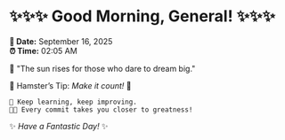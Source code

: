 # ✨✨✨ Good Morning, General! ✨✨✨

**📅 Date:** September 16, 2025  
**⏰ Time:** 02:05 AM  

🌅 "The sun rises for those who dare to dream big."  

🐹 Hamster’s Tip: _Make it count!_ 💪  

```
🚀 Keep learning, keep improving.  
🧑‍💻 Every commit takes you closer to greatness!  
```

✨ *Have a Fantastic Day!* ✨  
